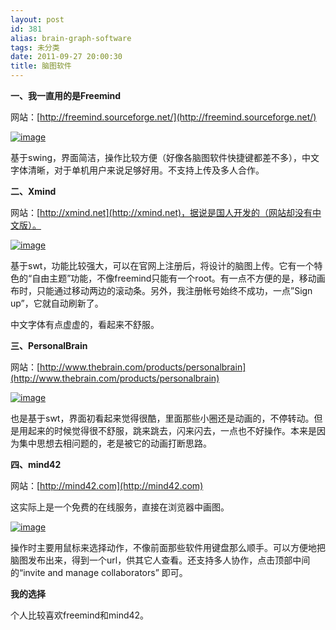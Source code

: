 ```yaml
---
layout: post
id: 381
alias: brain-graph-software
tags: 未分类
date: 2011-09-27 20:00:30
title: 脑图软件
---
```


**一、我一直用的是Freemind**

网站：[http://freemind.sourceforge.net/](http://freemind.sourceforge.net/)

[![image](http://freewind.me/wp-content/uploads/2011/09/image21.png "image")](http://freewind.me/wp-content/uploads/2011/09/image21.png)

基于swing，界面简洁，操作比较方便（好像各脑图软件快捷键都差不多），中文字体清晰，对于单机用户来说足够好用。不支持上传及多人合作。

<span id="more-381"></span>

**二、Xmind**

网站：[http://xmind.net](http://xmind.net)，据说是国人开发的（网站却没有中文版）。

[![image](http://freewind.me/wp-content/uploads/2011/09/image22.png "image")](http://freewind.me/wp-content/uploads/2011/09/image22.png)

基于swt，功能比较强大，可以在官网上注册后，将设计的脑图上传。它有一个特色的“自由主题”功能，不像freemind只能有一个root。有一点不方便的是，移动画布时，只能通过移动两边的滚动条。另外，我注册帐号始终不成功，一点&#8221;Sign up&#8221;，它就自动刷新了。

中文字体有点虚虚的，看起来不舒服。

**三、PersonalBrain**

网站：[http://www.thebrain.com/products/personalbrain](http://www.thebrain.com/products/personalbrain)

[![image](http://freewind.me/wp-content/uploads/2011/09/image23.png "image")](http://freewind.me/wp-content/uploads/2011/09/image23.png)

也是基于swt，界面初看起来觉得很酷，里面那些小圈还是动画的，不停转动。但是用起来的时候觉得很不舒服，跳来跳去，闪来闪去，一点也不好操作。本来是因为集中思想去相问题的，老是被它的动画打断思路。

**四、mind42**

网站：[http://mind42.com](http://mind42.com)

这实际上是一个免费的在线服务，直接在浏览器中画图。

[![image](http://freewind.me/wp-content/uploads/2011/09/image24.png "image")](http://freewind.me/wp-content/uploads/2011/09/image24.png)

操作时主要用鼠标来选择动作，不像前面那些软件用键盘那么顺手。可以方便地把脑图发布出来，得到一个url，供其它人查看。还支持多人协作，点击顶部中间的“invite and manage collaborators&#8221; 即可。

**我的选择**

个人比较喜欢freemind和mind42。
